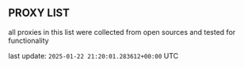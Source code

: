 ## PROXY LIST

all proxies in this list were collected from open sources and tested for functionality

last update: `2025-01-22 21:20:01.283612+00:00` UTC